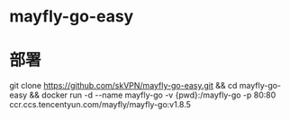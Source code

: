 # mayfly-go-easy
# 部署
git clone https://github.com/skVPN/mayfly-go-easy.git && cd mayfly-go-easy && docker run -d --name mayfly-go -v {pwd}:/mayfly-go -p 80:80  ccr.ccs.tencentyun.com/mayfly/mayfly-go:v1.8.5